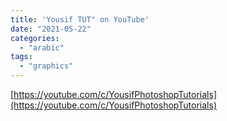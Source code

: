 ```yaml
---
title: 'Yousif TUT" on YouTube'
date: "2021-05-22"
categories:
  - "arabic"
tags:
  - "graphics"
---
```


[https://youtube.com/c/YousifPhotoshopTutorials](https://youtube.com/c/YousifPhotoshopTutorials)
